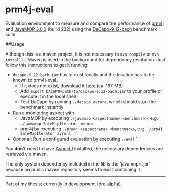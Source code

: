 # prm4j-eval

Evaluation environment to measure and compare the performance of [prm4j][1] and [JavaMOP 3.0.0][2] (build 232) using the [DaCapo-9.12-bach][3] benchmark suite.

##Usage

Although this is a maven project, it is not necessary to `mvn compile` or `mvn install` it. Maven is used in the background for dependency resolution. Just follow this instructions to get it running:

* `dacapo-9.12-bach.jar` has to exist locally and the location has to be known to prm4j-eval.
	* If it does not exist, download it [here][4] (ca. 167 MB)
	* Add `export DACAPO=path/to/dacapo-9.12-bach.jar` to your profile or execute it in the local shell
	* Test DaCapo by running `./dacapo avrora`, which should start the benchmark instantly
* Run a monitoring aspect with
	* JavaMOP by executing `./javamop <aspectname> <benchmark>`, e.g. `./javamop SafeMapIterator avrora`
	* prm4j by executing `./prm4j <aspectname> <benchmark>`, e.g. `./prm4j SafeMapIterator avrora`
* Optional: Run a configured evaluation by executing `./eval`
 `

You **don't** need to have [AspectJ][5] installed, the necessary dependencies are retrieved via maven.

The only system dependency included in the lib is the 'javamoprt.jar' because no public maven repository seems to exist containing it.

---

Part of my thesis; currently in development (pre-alpha).


  [1]: http://dacapobench.org
  [2]: http://fsl.cs.uiuc.edu/index.php/Special:JavaMOP3
  [3]: http://dacapobench.org
  [4]: http://sourceforge.net/projects/dacapobench/files/9.12-bach/dacapo-9.12-bach.jar/download
  [5]: http://www.eclipse.org/aspectj